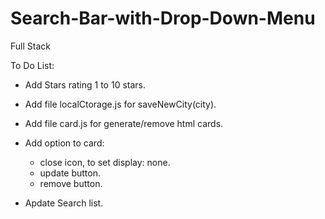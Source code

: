 # Search-Bar-with-Drop-Down-Menu
Full Stack 

To Do List:
- Add Stars rating 1 to 10 stars.
- Add file localCtorage.js for saveNewCity(city).
- Add file card.js for generate/remove html cards.
- Add option to card:
    - close icon, to set display: none.
    - update button.
    - remove button.

- Apdate Search list.

